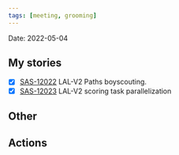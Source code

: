 ```yaml
---
tags: [meeting, grooming]
---
```


Date: 2022-05-04

## My stories
- [x] [SAS-12022](https://hybridtheory.atlassian.net/browse/SAS-12022) LAL-V2 Paths boyscouting.
- [x] [SAS-12023](https://hybridtheory.atlassian.net/browse/SAS-12023) LAL-V2 scoring task parallelization

## Other

## Actions